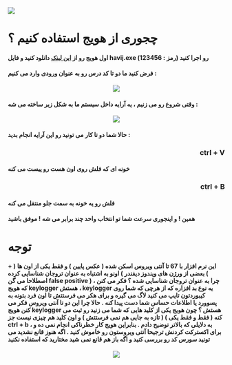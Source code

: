 <img src="https://github.com/hadish100/havij/blob/master/images/9.png">
<h1>چجوری از هویج استفاده کنیم ؟</h1>
<h4>اول هویج رو از <a href="https://s26.picofile.com/file/8459628984/havij_app.zip.html">این لینک</a> دانلود کنید و فایل <b>havij.exe</b> رو اجرا کنید
  <b>(رمز : 123456)</b>
</h4> 
<h4>فرض کنید ما دو تا کد درس رو به عنوان ورودی وارد می کنیم : </h4>

<p align="center">
<img src="https://github.com/hadish100/havij/blob/master/images/91.png">
</p>
<h4>
وقتی شروع رو می زنیم ، یه آرایه داخل سیستم ما به شکل زیر ساخته می شه :
</h4>
<p align="center">
<img src="https://github.com/hadish100/havij/blob/master/images/92.png">
</p>
  <h4>
حالا شما دو تا کار می تونید رو این آرایه انجام بدید :
 </h4>
<h3 align="right" >ctrl + V</h3> <h4>خونه ای که فلش روی اون هست رو پیست می کنه</h4>
<h3 align="right" >ctrl + B</h3> <h4>فلش رو یه خونه به سمت جلو منتقل می کنه</h4>
<h4>همین ! و اینجوری سرعت شما تو انتخاب واحد چند برابر می شه ! موفق باشید</h4>
<h1>توجه</h1>
<h4>

این نرم افزار با 67 تا آنتی ویروس اسکن شده ( عکس پایین ) و فقط یکی از اون ها ( + بعضی از ورژن های ویندوز دیفندر ) اونو به اشتباه به عنوان تروجان شناسایی کرده ( اصطلاحا می گن false positive ) ، چرا به عنوان تروجان شناسایی شده ؟ فکر می کنن که هویج keylogger هستش ، keylogger یه نوع بد افزاره که از هرچی که شما روی کیبوردتون تایپ می کنید لاگ می گیره و برای هکر می فرستتش تا اون فرد بتونه به پسوورد یا اطلاعات حساس شما دست پیدا کنه . حالا چرا این دو تا آنتی ویروس فکر می کنن هویج keylogger هستش ؟ چون هویج یکی از کلید هایی که شما می زنید رو ثبت می کنه ( فقط و فقط یکی ) ( تازه به جایی هم نمی فرستتش ) و اون کلید هم چیزی نیست جز ctrl + b ، به دلایلی که بالاتر توضیح دادم . بنابراین هویج کار خطرناکی انجام نمی ده و برای اکسترکت کردنش ترجیحا آنتی ویروستون رو خاموش کنید . اگه هنوز قانع نشدید می تونید سورس کد رو بررسی کنید و اگه باز هم قانع نمی شید مختارید که استفاده نکنید
 
  </h4>
  
<p align="center">
<img src="https://github.com/hadish100/havij/blob/master/images/93.png">
</p>
  
